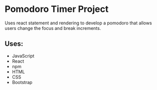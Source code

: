 # Pomodoro Timer Project

Uses react statement and rendering to develop a pomodoro that allows users change the focus and break increments.

## Uses:
* JavaScript
* React
* npm
* HTML
* CSS
* Bootstrap
